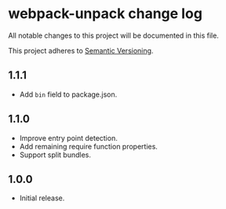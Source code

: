 # webpack-unpack change log

All notable changes to this project will be documented in this file.

This project adheres to [Semantic Versioning](http://semver.org/).

## 1.1.1
* Add `bin` field to package.json.

## 1.1.0
* Improve entry point detection.
* Add remaining require function properties.
* Support split bundles.

## 1.0.0
* Initial release.
